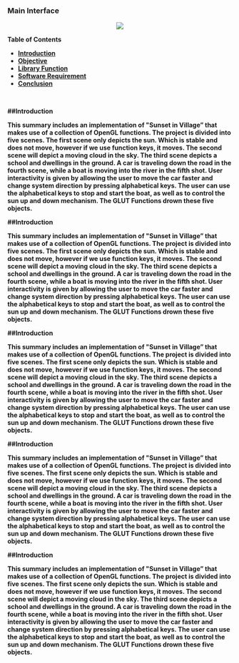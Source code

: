 <h3><b>Main Interface<b></h3>
<p align="center">
  <img src="https://i.im.ge/2022/08/14/OljfSP.Village.png"/>
</p>


**Table of Contents**
- [Introduction](#introduction)
- [Objective](#objective)
- [Library Function](#library)
- [Software Requirement](#software)
- [Conclusion](#conclusion)

<br/>

##Introduction
<p>This summary includes an implementation of "Sunset in Village” that makes use of a collection of OpenGL functions. 
The project is divided into five scenes. The first scene only depicts the sun. Which is stable and does not move, however if we use function keys, 
it moves. The second scene will depict a moving cloud in the sky. The third scene depicts a school and dwellings in the ground. 
A car is traveling down the road in the fourth scene, while a boat is moving into the river in the fifth shot. 
User interactivity is given by allowing the user to move the car faster and change system direction by pressing alphabetical keys. 
The user can use the alphabetical keys to stop and start the boat, as well as to control the sun up and down mechanism. 
The GLUT Functions drown these five objects.</p>

##Introduction
<p>This summary includes an implementation of "Sunset in Village” that makes use of a collection of OpenGL functions. 
The project is divided into five scenes. The first scene only depicts the sun. Which is stable and does not move, however if we use function keys, 
it moves. The second scene will depict a moving cloud in the sky. The third scene depicts a school and dwellings in the ground. 
A car is traveling down the road in the fourth scene, while a boat is moving into the river in the fifth shot. 
User interactivity is given by allowing the user to move the car faster and change system direction by pressing alphabetical keys. 
The user can use the alphabetical keys to stop and start the boat, as well as to control the sun up and down mechanism. 
The GLUT Functions drown these five objects.</p>

##Introduction
<p>This summary includes an implementation of "Sunset in Village” that makes use of a collection of OpenGL functions. 
The project is divided into five scenes. The first scene only depicts the sun. Which is stable and does not move, however if we use function keys, 
it moves. The second scene will depict a moving cloud in the sky. The third scene depicts a school and dwellings in the ground. 
A car is traveling down the road in the fourth scene, while a boat is moving into the river in the fifth shot. 
User interactivity is given by allowing the user to move the car faster and change system direction by pressing alphabetical keys. 
The user can use the alphabetical keys to stop and start the boat, as well as to control the sun up and down mechanism. 
The GLUT Functions drown these five objects.</p>

##Introduction
<p>This summary includes an implementation of "Sunset in Village” that makes use of a collection of OpenGL functions. 
The project is divided into five scenes. The first scene only depicts the sun. Which is stable and does not move, however if we use function keys, 
it moves. The second scene will depict a moving cloud in the sky. The third scene depicts a school and dwellings in the ground. 
A car is traveling down the road in the fourth scene, while a boat is moving into the river in the fifth shot. 
User interactivity is given by allowing the user to move the car faster and change system direction by pressing alphabetical keys. 
The user can use the alphabetical keys to stop and start the boat, as well as to control the sun up and down mechanism. 
The GLUT Functions drown these five objects.</p>

##Introduction
<p>This summary includes an implementation of "Sunset in Village” that makes use of a collection of OpenGL functions. 
The project is divided into five scenes. The first scene only depicts the sun. Which is stable and does not move, however if we use function keys, 
it moves. The second scene will depict a moving cloud in the sky. The third scene depicts a school and dwellings in the ground. 
A car is traveling down the road in the fourth scene, while a boat is moving into the river in the fifth shot. 
User interactivity is given by allowing the user to move the car faster and change system direction by pressing alphabetical keys. 
The user can use the alphabetical keys to stop and start the boat, as well as to control the sun up and down mechanism. 
The GLUT Functions drown these five objects.</p>
